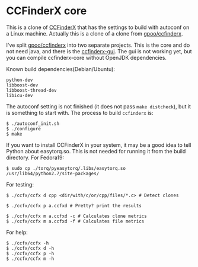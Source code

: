 CCFinderX core
==============

This is a clone of [CCFinderX][1] that has the settings to build with autoconf
on a Linux machine. Actually this is a clone of a clone from [gpoo/ccfinderx][2].

I've split [gpoo/ccfinderx][2] into two separate projects. This is the core and
do not need java, and there is the [ccfinderx-gui][3]. The gui is not working
yet, but you can compile ccfinderx-core without OpenJDK dependencies.

Known build dependencies(Debian/Ubuntu):

    python-dev
    libboost-dev
    libboost-thread-dev
    libicu-dev

The autoconf setting is not finished (it does not pass `make distcheck`), but it
is something to start with. The process to build `ccfinderx` is:

    $ ./autoconf_init.sh
    $ ./configure
    $ make

If you want to install CCFinderX in your system, it may be a good idea to tell
Python about easytorq.so. This is not needed for running it from the build
directory. For Fedora19:

    $ sudo cp ./torq/pyeasytorq/.libs/easytorq.so /usr/lib64/python2.7/site-packages/

For testing:

    $ ./ccfx/ccfx d cpp <dir/with/c/or/cpp/files/*.c> # Detect clones

    $ ./ccfx/ccfx p a.ccfxd # Pretty? print the results

    $ ./ccfx/ccfx m a.ccfxd -c # Calculates clone metrics
    $ ./ccfx/ccfx m a.ccfxd -f # Calculates file metrics

For help:

    $ ./ccfx/ccfx -h
    $ ./ccfx/ccfx d -h
    $ ./ccfx/ccfx p -h
    $ ./ccfx/ccfx m -h


  [1]: http://www.ccfinder.net/ccfinderxos.html
  [2]: https://github.com/gpoo/ccfinderx
  [3]: https://github.com/petersenna/ccfinderx-gui
